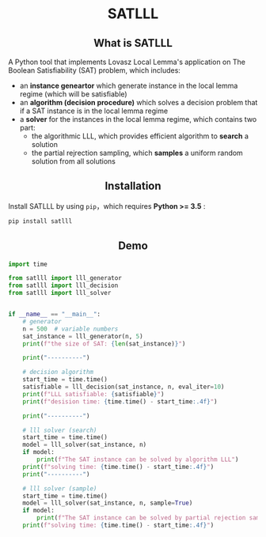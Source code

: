 <h1 align="center">SATLLL</h1>

<h2 align="center">What is SATLLL</h2>

A Python tool that implements Lovasz Local Lemma's application on The Boolean Satisfiability (SAT) problem, which includes:
- an **instance geneartor** which generate instance in the local lemma regime (which will be satisfiable)
- an **algorithm (decision procedure)** which solves a decision problem that if a SAT instance is in the local lemma regime
- a **solver** for the instances in the local lemma regime, which contains two part:
  - the algorithmic LLL, which provides efficient algorithm to **search** a solution
  - the partial rejrection sampling, which **samples** a uniform random solution from all solutions

<h2 align="center">Installation</h2>

Install SATLLL by using `pip`，which requires **Python >= 3.5** :
```bash
pip install satlll 
```

<h2 align="center">Demo</h2>

```Python
import time

from satlll import lll_generator
from satlll import lll_decision
from satlll import lll_solver


if __name__ == "__main__":
    # generator
    n = 500  # variable numbers
    sat_instance = lll_generator(n, 5)
    print(f"the size of SAT: {len(sat_instance)}")

    print("----------")

    # decision algorithm
    start_time = time.time()
    satisfiable = lll_decision(sat_instance, n, eval_iter=10)
    print(f"LLL satisfiable: {satisfiable}")
    print(f"desision time: {time.time() - start_time:.4f}")

    print("----------")

    # lll solver (search)
    start_time = time.time()
    model = lll_solver(sat_instance, n)
    if model:
        print(f"The SAT instance can be solved by algorithm LLL")
    print(f"solving time: {time.time() - start_time:.4f}")
    print("----------")

    # lll solver (sample)
    start_time = time.time()
    model = lll_solver(sat_instance, n, sample=True)
    if model:
        print(f"The SAT instance can be solved by partial rejection sampling")
    print(f"solving time: {time.time() - start_time:.4f}")
```